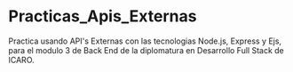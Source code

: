 # Practicas_Apis_Externas
Practica usando API's Externas con las tecnologias Node.js, Express y Ejs, para el modulo 3 de Back End de la diplomatura en Desarrollo Full Stack de ICARO.
